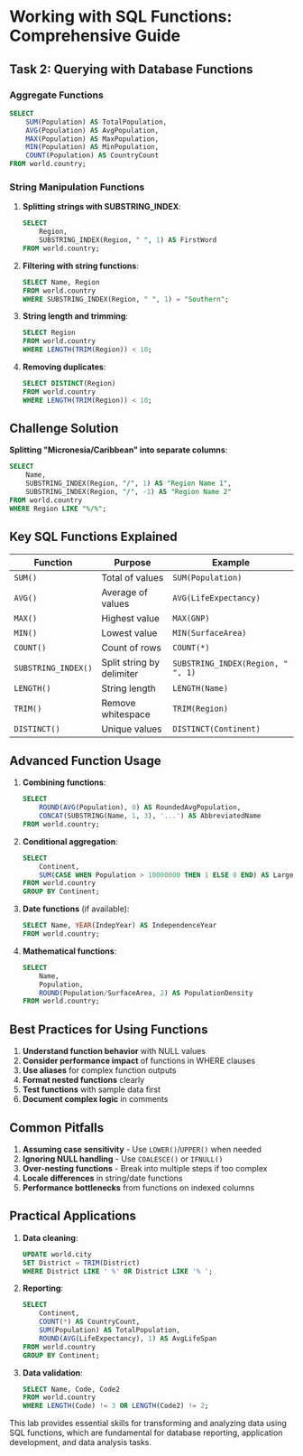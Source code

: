 # Working with SQL Functions: Comprehensive Guide

## Task 2: Querying with Database Functions

### Aggregate Functions

```sql
SELECT 
    SUM(Population) AS TotalPopulation,
    AVG(Population) AS AvgPopulation,
    MAX(Population) AS MaxPopulation,
    MIN(Population) AS MinPopulation,
    COUNT(Population) AS CountryCount
FROM world.country;
```

### String Manipulation Functions

1. **Splitting strings with SUBSTRING_INDEX**:
   ```sql
   SELECT 
       Region, 
       SUBSTRING_INDEX(Region, " ", 1) AS FirstWord
   FROM world.country;
   ```

2. **Filtering with string functions**:
   ```sql
   SELECT Name, Region 
   FROM world.country 
   WHERE SUBSTRING_INDEX(Region, " ", 1) = "Southern";
   ```

3. **String length and trimming**:
   ```sql
   SELECT Region 
   FROM world.country 
   WHERE LENGTH(TRIM(Region)) < 10;
   ```

4. **Removing duplicates**:
   ```sql
   SELECT DISTINCT(Region) 
   FROM world.country 
   WHERE LENGTH(TRIM(Region)) < 10;
   ```

## Challenge Solution

**Splitting "Micronesia/Caribbean" into separate columns**:

```sql
SELECT 
    Name,
    SUBSTRING_INDEX(Region, "/", 1) AS "Region Name 1",
    SUBSTRING_INDEX(Region, "/", -1) AS "Region Name 2"
FROM world.country
WHERE Region LIKE "%/%";
```

## Key SQL Functions Explained

| Function | Purpose | Example |
|----------|---------|---------|
| `SUM()` | Total of values | `SUM(Population)` |
| `AVG()` | Average of values | `AVG(LifeExpectancy)` |
| `MAX()` | Highest value | `MAX(GNP)` |
| `MIN()` | Lowest value | `MIN(SurfaceArea)` |
| `COUNT()` | Count of rows | `COUNT(*)` |
| `SUBSTRING_INDEX()` | Split string by delimiter | `SUBSTRING_INDEX(Region, " ", 1)` |
| `LENGTH()` | String length | `LENGTH(Name)` |
| `TRIM()` | Remove whitespace | `TRIM(Region)` |
| `DISTINCT()` | Unique values | `DISTINCT(Continent)` |

## Advanced Function Usage

1. **Combining functions**:
   ```sql
   SELECT 
       ROUND(AVG(Population), 0) AS RoundedAvgPopulation,
       CONCAT(SUBSTRING(Name, 1, 3), '...') AS AbbreviatedName
   FROM world.country;
   ```

2. **Conditional aggregation**:
   ```sql
   SELECT 
       Continent,
       SUM(CASE WHEN Population > 10000000 THEN 1 ELSE 0 END) AS LargeCountries
   FROM world.country
   GROUP BY Continent;
   ```

3. **Date functions** (if available):
   ```sql
   SELECT Name, YEAR(IndepYear) AS IndependenceYear
   FROM world.country;
   ```

4. **Mathematical functions**:
   ```sql
   SELECT 
       Name, 
       Population,
       ROUND(Population/SurfaceArea, 2) AS PopulationDensity
   FROM world.country;
   ```

## Best Practices for Using Functions

1. **Understand function behavior** with NULL values
2. **Consider performance impact** of functions in WHERE clauses
3. **Use aliases** for complex function outputs
4. **Format nested functions** clearly
5. **Test functions** with sample data first
6. **Document complex logic** in comments

## Common Pitfalls

1. **Assuming case sensitivity** - Use `LOWER()`/`UPPER()` when needed
2. **Ignoring NULL handling** - Use `COALESCE()` or `IFNULL()`
3. **Over-nesting functions** - Break into multiple steps if too complex
4. **Locale differences** in string/date functions
5. **Performance bottlenecks** from functions on indexed columns

## Practical Applications

1. **Data cleaning**:
   ```sql
   UPDATE world.city
   SET District = TRIM(District)
   WHERE District LIKE ' %' OR District LIKE '% ';
   ```

2. **Reporting**:
   ```sql
   SELECT 
       Continent,
       COUNT(*) AS CountryCount,
       SUM(Population) AS TotalPopulation,
       ROUND(AVG(LifeExpectancy), 1) AS AvgLifeSpan
   FROM world.country
   GROUP BY Continent;
   ```

3. **Data validation**:
   ```sql
   SELECT Name, Code, Code2
   FROM world.country
   WHERE LENGTH(Code) != 3 OR LENGTH(Code2) != 2;
   ```

This lab provides essential skills for transforming and analyzing data using SQL functions, which are fundamental for database reporting, application development, and data analysis tasks.